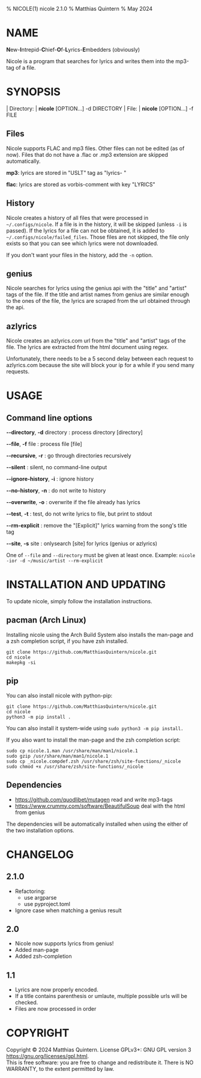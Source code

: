 % NICOLE(1) nicole 2.1.0
% Matthias Quintern
% May 2024

# NAME
**N**ew-**I**ntrepid-**C**hief-**O**f-**L**yrics-**E**mbedders (obviously)

Nicole is a program that searches for lyrics and writes them into the mp3-tag of a file.

# SYNOPSIS
| Directory:
|    **nicole** [OPTION...] -d DIRECTORY
| File:
|    **nicole** [OPTION...] -f FILE

## Files
Nicole supports FLAC and mp3 files. Other files can not be edited (as of now).
Files that do not have a .flac or .mp3 extension are skipped automatically.

**mp3**: lyrics are stored in "USLT" tag as "lyrics-   "

**flac**: lyrics are stored as vorbis-comment with key "LYRICS"

## History
Nicole creates a history of all files that were processed in `~/.configs/nicole`.
If a file is in the history, it will be skipped (unless `-i` is passed).
If the lyrics for a file can not be obtained, it is added to `~/.configs/nicole/failed_files`.
Those files are not skipped, the file only exists so that you can see which lyrics were not downloaded.

If you don't want your files in the history, add the `-n` option.

## genius
Nicole searches for lyrics using the genius api with the "title" and "artist" tags of the file.
If the title and artist names from genius are similar enough to the ones of the file,
the lyrics are scraped from the url obtained through the api.

## azlyrics
Nicole creates an azlyrics.com url from the "title" and "artist" tags of the file.
The lyrics are extracted from the html document using regex.

Unfortunately, there needs to be a 5 second delay between each request to azlyrics.com because 
the site will block your ip for a while if you send many requests.


# USAGE

## Command line options
**--directory**, **-d** directory
: process directory [directory]

**--file**, **-f** file
: process file [file]

**--recursive**, **-r**
: go through directories recursively

**--silent**
: silent, no command-line output

**--ignore-history**, **-i**
: ignore history

**--no-history**, **-n**
: do not write to history

**--overwrite**, **-o**
: overwrite if the file already has lyrics

**--test**, **-t**
: test, do not write lyrics to file, but print to stdout

**--rm-explicit**
: remove the "[Explicit]" lyrics warning from the song's title tag

**--site**, **-s** site
: onlysearch [site] for lyrics (genius or azlyrics)

One of `--file` and `--directory` must be given at least once.
Example: `nicole -ior -d ~/music/artist --rm-explicit`

# INSTALLATION AND UPDATING
To update nicole, simply follow the installation instructions.

## pacman (Arch Linux)
Installing nicole using the Arch Build System also installs the man-page and a zsh completion script, if you have zsh installed.
```shell
git clone https://github.com/MatthiasQuintern/nicole.git
cd nicole
makepkg -si
```

## pip
You can also install nicole with python-pip:
```shell
git clone https://github.com/MatthiasQuintern/nicole.git
cd nicole
python3 -m pip install .
```
You can also install it system-wide using `sudo python3 -m pip install.`

If you also want to install the man-page and the zsh completion script:
```shell
sudo cp nicole.1.man /usr/share/man/man1/nicole.1
sudo gzip /usr/share/man/man1/nicole.1
sudo cp _nicole.compdef.zsh /usr/share/zsh/site-functions/_nicole
sudo chmod +x /usr/share/zsh/site-functions/_nicole
```

## Dependencies
- https://github.com/quodlibet/mutagen read and write mp3-tags
- https://www.crummy.com/software/BeautifulSoup deal with the html from genius

The dependencies will be automatically installed when using the either of the two installation options.

# CHANGELOG
## 2.1.0
- Refactoring:
    - use argparse
    - use pyproject.toml
- Ignore case when matching a genius result

## 2.0
- Nicole now supports lyrics from genius!
- Added man-page
- Added zsh-completion

## 1.1
- Lyrics are now properly encoded.
- If a title contains parenthesis or umlaute, multiple possible urls will be checked.
- Files are now processed in order

# COPYRIGHT
Copyright  ©  2024  Matthias  Quintern.  License GPLv3+: GNU GPL version 3 <https://gnu.org/licenses/gpl.html>.\
This is free software: you are free to change and redistribute it.  There is NO WARRANTY, to the extent permitted by law.
